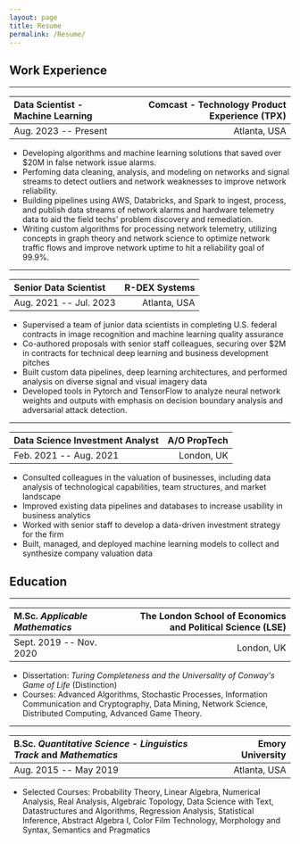 ```yaml
---
layout: page
title: Resume
permalink: /Resume/
---
```

## Work Experience

---

|Data Scientist - Machine Learning |Comcast - Technology Product Experience (TPX)  |
| :--- | ---: | 
| Aug. 2023 -- Present | Atlanta, USA|

- Developing algorithms and machine learning solutions that saved over \$20M in false network issue alarms.
- Perfoming data cleaning, analysis, and modeling on networks and signal streams to detect outliers and network weaknesses to improve network reliability.
- Building pipelines using AWS, Databricks, and Spark to ingest, process, and publish data streams of network alarms and hardware telemetry data to aid the field techs' problem discovery and remediation.
- Writing custom algorithms for processing network telemetry, utilizing concepts in graph theory and network science to optimize network traffic flows and improve network uptime to hit a reliability goal of 99.9%.

---

|Senior Data Scientist | R-DEX Systems|
| :--- | ---: |  
|Aug. 2021 -- Jul. 2023 | Atlanta, USA| 

- Supervised a team of junior data scientists in completing U.S. federal contracts in image recognition and machine learning quality assurance
- Co-authored proposals with senior staff colleagues, securing over \$2M in contracts for technical deep learning and business development pitches
- Built custom data pipelines, deep learning architectures, and performed analysis on diverse signal and visual imagery data
- Developed tools in Pytorch and TensorFlow to analyze neural network weights and outputs with emphasis on decision boundary analysis and adversarial attack detection.

---

|Data Science Investment Analyst | A/O PropTech|
| :--- | ---: | 
|Feb. 2021 -- Aug. 2021| London, UK|

- Consulted colleagues in the valuation of businesses, including data analysis of technological capabilities, team structures, and market landscape
- Improved existing data pipelines and databases to increase usability in business analytics
- Worked with senior staff to develop a data-driven investment strategy for the firm
- Built, managed, and deployed machine learning models to collect and synthesize company valuation data

## Education

---

|M.Sc. *Applicable Mathematics* | The London School of Economics and Political Science (LSE)|
| :--- | ---: |  
|Sept. 2019 -- Nov. 2020 | London, UK|

- Dissertation: *Turing Completeness and the Universality of Conway's Game of Life* (Distinction)
- Courses: Advanced Algorithms, Stochastic Processes, Information Communication and Cryptography, Data Mining, Network Science, Distributed Computing, Advanced Game Theory.

---

|B.Sc. *Quantitative Science - Linguistics Track* and *Mathematics* | Emory University|
| :--- | ---: |  
|Aug. 2015 -- May 2019 | Atlanta, USA|

- Selected Courses: Probability Theory, Linear Algebra, Numerical Analysis, Real Analysis, Algebraic Topology, Data Science with Text, Datastructures and Algorithms, Regression Analysis, Statistical Inference, Abstract Algebra I, Color Film Technology, Morphology and Syntax, Semantics and Pragmatics